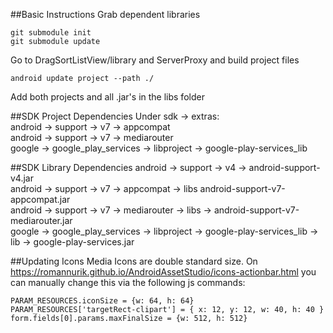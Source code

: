 ##Basic Instructions
Grab dependent libraries
```
git submodule init
git submodule update
```

Go to DragSortListView/library and ServerProxy and build project files
```
android update project --path ./
```

Add both projects and all .jar's in the libs folder

##SDK Project Dependencies
Under sdk -> extras:<br>
android -> support -> v7 -> appcompat<br>
android -> support -> v7 -> mediarouter<br>
google -> google_play_services -> libproject -> google-play-services_lib

##SDK Library Dependencies
android -> support -> v4 -> android-support-v4.jar<br>
android -> support -> v7 -> appcompat -> libs android-support-v7-appcompat.jar<br>
android -> support -> v7 -> mediarouter -> libs -> android-support-v7-mediarouter.jar<br>
google -> google_play_services -> libproject -> google-play-services_lib -> lib -> google-play-services.jar

##Updating Icons
Media Icons are double standard size.  On https://romannurik.github.io/AndroidAssetStudio/icons-actionbar.html you can manually change this via the following js commands:
```
PARAM_RESOURCES.iconSize = {w: 64, h: 64}
PARAM_RESOURCES['targetRect-clipart'] = { x: 12, y: 12, w: 40, h: 40 }
form.fields[0].params.maxFinalSize = {w: 512, h: 512}
```
